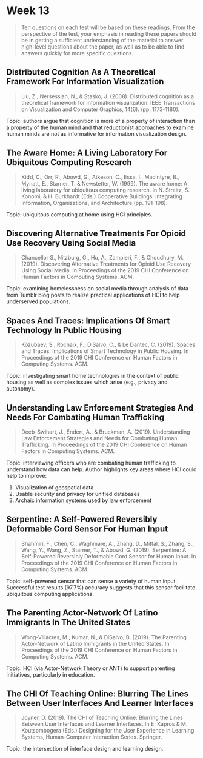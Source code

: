 # Week 13

> Ten questions on each test will be based on these readings. From the perspective of the test, your emphasis in reading these papers should be in getting a sufficient understanding of the material to answer high-level questions about the paper, as well as to be able to find answers quickly for more specific questions.

## Distributed Cognition As A Theoretical Framework For Information Visualization

> Liu, Z., Nersessian, N., & Stasko, J. (2008). Distributed cognition as a theoretical framework for information visualization. IEEE Transactions on Visualization and Computer Graphics, 14(6). (pp. 1173-1180).

Topic: authors argue that cognition is more of a property of interaction than a property of the human mind and that reductionist approaches to examine human minds are not as informative for information visualization design.

## The Aware Home: A Living Laboratory For Ubiquitous Computing Research

> Kidd, C., Orr, R., Abowd, G., Atkeson, C., Essa, I., MacIntyre, B., Mynatt, E., Starner, T. & Newstetter, W. (1999). The aware home: A living laboratory for ubiquitous computing research. In N. Streitz, S. Konomi, & H. Burkhardt (Eds.) Cooperative Buildings: Integrating Information, Organizations, and Architecture (pp. 191-198).

Topic: ubiquitous computing at home using HCI principles.

## Discovering Alternative Treatments For Opioid Use Recovery Using Social Media

> Chancellor S., Nitzburg, G., Hu, A., Zampieri, F., & Choudhury, M. (2019). Discovering Alternative Treatments for Opioid Use Recovery Using Social Media. In Proceedings of the 2019 CHI Conference on Human Factors in Computing Systems. ACM.

Topic: examining homelessness on social media through analysis of data from Tumblr blog posts to realize practical applications of HCI to help underserved populations.

## Spaces And Traces: Implications Of Smart Technology In Public Housing

> Kozubaev, S., Rochaix, F., DiSalvo, C., & Le Dantec, C. (2019). Spaces and Traces: Implications of Smart Technology in Public Housing. In Proceedings of the 2019 CHI Conference on Human Factors in Computing Systems. ACM.

Topic: investigating smart home technologies in the context of public housing as well as complex issues which arise (e.g., privacy and autonomy).

## Understanding Law Enforcement Strategies And Needs For Combating Human Trafficking

> Deeb-Swihart, J., Endert, A., & Bruckman, A. (2019). Understanding Law Enforcement Strategies and Needs for Combating Human Trafficking. In Proceedings of the 2019 CHI Conference on Human Factors in Computing Systems. ACM.

Topic: interviewing officers who are combating human trafficking to understand how data can help. Author highlights key areas where HCI could help to improve:

1. Visualization of geospatial data
2. Usable security and privacy for unified databases
3. Archaic information systems used by law enforcement

## Serpentine: A Self-Powered Reversibly Deformable Cord Sensor For Human Input

> Shahmiri, F., Chen, C., Waghmare, A., Zhang, D., Mittal, S., Zhang, S., Wang, Y., Wang, Z., Starner, T., & Abowd, G. (2019). Serpentine: A Self-Powered Reversibly Deformable Cord Sensor for Human Input. In Proceedings of the 2019 CHI Conference on Human Factors in Computing Systems. ACM.

Topic: self-powered sensor that can sense a variety of human input. Successful test results (97.7%) accuracy suggests that this sensor facilitate ubiquitous computing applications.

## The Parenting Actor-Network Of Latino Immigrants In The United States

> Wong-Villacres, M., Kumar, N., & DiSalvo, B. (2019). The Parenting Actor-Network of Latino Immigrants in the United States. In Proceedings of the 2019 CHI Conference on Human Factors in Computing Systems. ACM.

Topic: HCI (via Actor-Network Theory or ANT) to support parenting initiatives, particularly in education.

## The CHI Of Teaching Online: Blurring The Lines Between User Interfaces And Learner Interfaces

> Joyner, D. (2019). The CHI of Teaching Online: Blurring the Lines Between User Interfaces and Learner Interfaces. In E. Kapros & M. Koutsombogera (Eds.) Designing for the User Experience in Learning Systems, Human-Computer Interaction Series. Springer.

Topic: the intersection of interface design and learning design.
